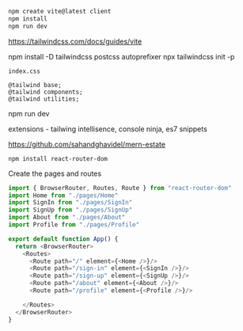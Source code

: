 

```sh
npm create vite@latest client
npm install
npm run dev
```

https://tailwindcss.com/docs/guides/vite

npm install -D tailwindcss postcss autoprefixer
npx tailwindcss init -p
```
index.css

@tailwind base;
@tailwind components;
@tailwind utilities;
```
npm run dev

extensions - tailwing intellisence, console ninja, es7 snippets

https://github.com/sahandghavidel/mern-estate


```
npm install react-router-dom
```
Create the pages and routes
```js
import { BrowserRouter, Routes, Route } from "react-router-dom"
import Home from "./pages/Home"
import SignIn from "./pages/SignIn"
import SignUp from "./pages/SignUp"
import About from "./pages/About"
import Profile from "./pages/Profile"

export default function App() {
  return <BrowserRouter>
    <Routes>
      <Route path="/" element={<Home />}/>
      <Route path="/sign-in" element={<SignIn />}/>
      <Route path="/sign-up" element={<SignUp />}/>
      <Route path="/about" element={<About />}/>
      <Route path="/profile" element={<Profile />}/>

    </Routes>
  </BrowserRouter>
}
```
